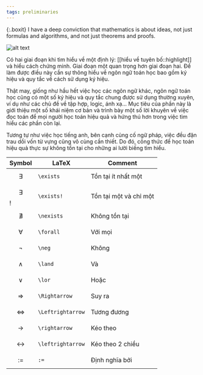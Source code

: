 ```yaml
---
tags: preliminaries
---
```

{:.boxit}
I have a deep conviction that mathematics is about ideas, not just formulas and algorithms, and not just theorems and proofs.

![alt text](https://images.unsplash.com/photo-1590402494756-10c265b9d736?ixlib=rb-1.2.1&ixid=eyJhcHBfaWQiOjEyMDd9&auto=format&fit=crop&w=750&q=80 "Reading mathematics")

<p class="drop-cap">
Có hai giai đoạn khi tìm hiểu về một định lý: [[hiểu về tuyên bố::highlight]] và hiểu cách chứng minh. Giai đoạn một quan trọng hơn giai đoạn hai. Để làm được điều này cần sự thông hiểu về ngôn ngữ toán học bao gồm ký hiệu và quy tắc về cách sử dụng ký hiệu. 
</p>

Thật may, giống như hầu hết việc học các ngôn ngữ khác, ngôn ngữ toán học cũng có một số ký hiệu và quy tắc chung được sử dụng thường xuyên, ví dụ như các chủ đề về tập hợp, logic, ánh xạ... Mục tiêu của phần này là giới thiệu một số khái niệm cơ bản và trình bày một số lời khuyên về việc đọc toán để mọi người học toán hiệu quả và hứng thú hơn trong việc tìm hiểu các phần còn lại. 

Tương tự như việc học tiếng anh, bên cạnh củng cố ngữ pháp, việc đều đặn trau dồi vốn từ vựng cũng vô cùng cần thiết. Do đó, công thức để học toán hiệu quả thực sự không tồn tại cho những ai lười biếng tìm hiểu.


Symbol | LaTeX | Comment
--- | --- | ---
$$ \exists $$ | `\exists` | Tồn tại ít nhất một
$$ \exists $$! | `\exists!` | Tồn tại một và chỉ một
$$ \nexists $$ | `\nexists` | Không tồn tại
$$ \forall $$ | `\forall` | Với mọi
$$ \neg $$ | `\neg` | Không
$$ \land $$ | `\land` | Và
$$ \lor $$ | `\lor` | Hoặc
$$ \Rightarrow $$ | `\Rightarrow` | Suy ra
$$ \Leftrightarrow $$ | `\Leftrightarrow` | Tương đương
$$ \rightarrow $$ | `\rightarrow` | Kéo theo
$$ \leftrightarrow $$ | `\leftrightarrow` | Kéo theo 2 chiều
$$ := $$ | `:=` | Định nghĩa bởi

